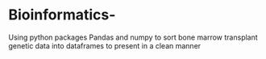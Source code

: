 # Bioinformatics- 
Using python packages Pandas and numpy to sort bone marrow transplant genetic data into dataframes to present in a clean manner
